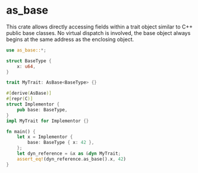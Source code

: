 # as_base
This crate allows directly accessing fields within a trait object similar to C++ public base classes.
No virtual dispatch is involved, the base object always begins at the same address as the enclosing object.
```rust
use as_base::*;

struct BaseType {
    x: u64,
}

trait MyTrait: AsBase<BaseType> {}

#[derive(AsBase)]
#[repr(C)]
struct Implementor {
    pub base: BaseType,
}
impl MyTrait for Implementor {}

fn main() {
    let x = Implementor {
        base: BaseType { x: 42 },
    };
    let dyn_reference = &x as &dyn MyTrait;
    assert_eq!(dyn_reference.as_base().x, 42)
}
 ```